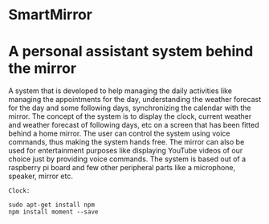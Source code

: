 # SmartMirror
# A personal assistant system behind the mirror
A system that is developed to help managing the daily activities like managing the appointments
for the day, understanding the weather forecast for the day and some following days,
synchronizing the calendar with the mirror. The concept of the system is to display the clock,
current weather and weather forecast of following days, etc on a screen that has been fitted
behind a home mirror. The user can control the system using voice commands, thus making the
system hands free. The mirror can also be used for entertainment purposes like displaying
YouTube videos of our choice just by providing voice commands. The system is based out of a
raspberry pi board and few other peripheral parts like a microphone, speaker, mirror etc.

	Clock:

	sudo apt-get install npm
	npm install moment --save
